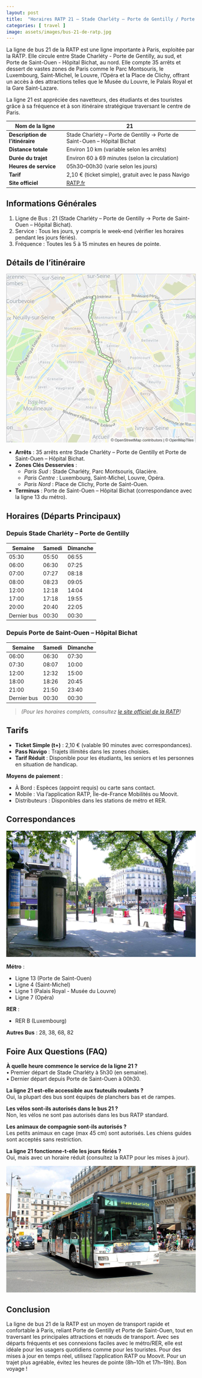 ```yaml
---
layout: post
title:  "Horaires RATP 21 – Stade Charléty – Porte de Gentilly / Porte de Saint-Ouen – Hôpital Bichat"
categories: [ travel ]
image: assets/images/bus-21-de-ratp.jpg
---
```


La ligne de bus 21 de la RATP est une ligne importante à Paris, exploitée par la RATP. Elle circule entre Stade Charléty - Porte de Gentilly, au sud, et Porte de Saint-Ouen - Hôpital Bichat, au nord. Elle compte 35 arrêts et dessert de vastes zones de Paris comme le Parc Montsouris, le Luxembourg, Saint-Michel, le Louvre, l’Opéra et la Place de Clichy, offrant un accès à des attractions telles que le Musée du Louvre, le Palais Royal et la Gare Saint-Lazare.  

La ligne 21 est appréciée des navetteurs, des étudiants et des touristes grâce à sa fréquence et à son itinéraire stratégique traversant le centre de Paris.

| **Nom de la ligne**              | 21                                                                 |
|----------------------------------|---------------------------------------------------------------------|
| **Description de l’itinéraire**  | Stade Charléty – Porte de Gentilly → Porte de Saint-Ouen – Hôpital Bichat |
| **Distance totale**              | Environ 10 km (variable selon les arrêts)                           |
| **Durée du trajet**              | Environ 60 à 69 minutes (selon la circulation)                      |
| **Heures de service**            | 05h30–00h30 (varie selon les jours)                                 |
| **Tarif**                        | 2,10 € (ticket simple), gratuit avec le pass Navigo                 |
| **Site officiel**                | [RATP.fr](https://www.ratp.fr)                                     |

## Informations Générales

1. Ligne de Bus : 21 (Stade Charléty – Porte de Gentilly → Porte de Saint-Ouen – Hôpital Bichat).  
2. Service : Tous les jours, y compris le week-end (vérifier les horaires pendant les jours fériés).  
3. Fréquence : Toutes les 5 à 15 minutes en heures de pointe.

## Détails de l’itinéraire

![Bus Ligne 21 (Stade Charléty – Porte de Gentilly à Porte de Saint-Ouen – Hôpital Bichat)](/assets/images/bus-ligne-21-(stade-charléty-porte-de-gentilly-à-porte-de-saint-ouen-hôpital-bichat).jpg)

- **Arrêts** : 35 arrêts entre Stade Charléty – Porte de Gentilly et Porte de Saint-Ouen – Hôpital Bichat.  
- **Zones Clés Desservies** :
  - *Paris Sud* : Stade Charléty, Parc Montsouris, Glacière.  
  - *Paris Centre* : Luxembourg, Saint-Michel, Louvre, Opéra.  
  - *Paris Nord* : Place de Clichy, Porte de Saint-Ouen.  
- **Terminus** : Porte de Saint-Ouen – Hôpital Bichat (correspondance avec la ligne 13 du métro).

## Horaires (Départs Principaux)

### Depuis Stade Charléty – Porte de Gentilly

| **Semaine** | **Samedi** | **Dimanche** |
|------------|------------|--------------|
| 05:30      | 05:50      | 06:55        |
| 06:00      | 06:30      | 07:25        |
| 07:00      | 07:27      | 08:18        |
| 08:00      | 08:23      | 09:05        |
| 12:00      | 12:18      | 14:04        |
| 17:00      | 17:18      | 19:55        |
| 20:00      | 20:40      | 22:05        |
| Dernier bus | 00:30     | 00:30        |

### Depuis Porte de Saint-Ouen – Hôpital Bichat

| **Semaine** | **Samedi** | **Dimanche** |
|------------|------------|--------------|
| 06:00      | 06:30      | 07:30        |
| 07:30      | 08:07      | 10:00        |
| 12:00      | 12:32      | 15:00        |
| 18:00      | 18:26      | 20:45        |
| 21:00      | 21:50      | 23:40        |
| Dernier bus | 00:30     | 00:30        |

> *(Pour les horaires complets, consultez [le site officiel de la RATP](https://www.ratp.fr/))*

## Tarifs

- **Ticket Simple (t+)** : 2,10 € (valable 90 minutes avec correspondances).  
- **Pass Navigo** : Trajets illimités dans les zones choisies.  
- **Tarif Réduit** : Disponible pour les étudiants, les seniors et les personnes en situation de handicap.

**Moyens de paiement** :
- À Bord : Espèces (appoint requis) ou carte sans contact.  
- Mobile : Via l’application RATP, Île-de-France Mobilités ou Moovit.  
- Distributeurs : Disponibles dans les stations de métro et RER.

## Correspondances

![Porte de Saint-Ouen](/assets/images/porte-de-saint-ouen.jpg)

**Métro** :
- Ligne 13 (Porte de Saint-Ouen)  
- Ligne 4 (Saint-Michel)  
- Ligne 1 (Palais Royal - Musée du Louvre)  
- Ligne 7 (Opéra)

**RER** :
- RER B (Luxembourg)

**Autres Bus** : 28, 38, 68, 82

## Foire Aux Questions (FAQ)

**À quelle heure commence le service de la ligne 21 ?**  
• Premier départ de Stade Charléty à 5h30 (en semaine).  
• Dernier départ depuis Porte de Saint-Ouen à 00h30.

**La ligne 21 est-elle accessible aux fauteuils roulants ?**  
Oui, la plupart des bus sont équipés de planchers bas et de rampes.

**Les vélos sont-ils autorisés dans le bus 21 ?**  
Non, les vélos ne sont pas autorisés dans les bus RATP standard.

**Les animaux de compagnie sont-ils autorisés ?**  
Les petits animaux en cage (max 45 cm) sont autorisés. Les chiens guides sont acceptés sans restriction.

**La ligne 21 fonctionne-t-elle les jours fériés ?**  
Oui, mais avec un horaire réduit (consultez la RATP pour les mises à jour).

![Bus 21 de RATP](/assets/images/bus-21-de-ratp.jpg)

## Conclusion

La ligne de bus 21 de la RATP est un moyen de transport rapide et confortable à Paris, reliant Porte de Gentilly et Porte de Saint-Ouen, tout en traversant les principales attractions et nœuds de transport. Avec ses départs fréquents et ses connexions faciles avec le métro/RER, elle est idéale pour les usagers quotidiens comme pour les touristes.  Pour des mises à jour en temps réel, utilisez l’application RATP ou Moovit.  Pour un trajet plus agréable, évitez les heures de pointe (8h–10h et 17h–19h).  Bon voyage !
